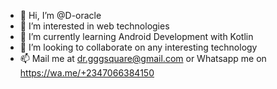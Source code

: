 - 👋 Hi, I’m @D-oracle
- 👀 I’m interested in web technologies
- 🌱 I’m currently learning Android Development with Kotlin
- 💞️ I’m looking to collaborate on any interesting technology
- 📫 Mail me at dr.gggsquare@gmail.com or Whatsapp me on https://wa.me/+2347066384150

<!---
D-oracle/D-oracle is a ✨ special ✨ repository because its `README.md` (this file) appears on your GitHub profile.
You can click the Preview link to take a look at your changes.
--->
